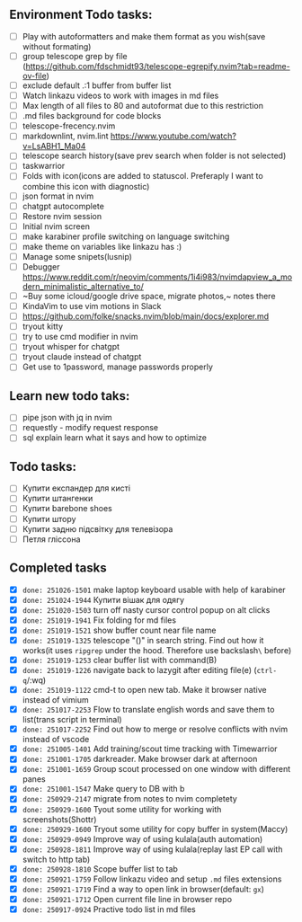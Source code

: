 ## Environment Todo tasks:

- [ ] Play with autoformatters and make them format as you wish(save without
      formating)
- [ ] group telescope grep by file (https://github.com/fdschmidt93/telescope-egrepify.nvim?tab=readme-ov-file)
- [ ] exclude default .:1 buffer from buffer list
- [ ] Watch linkazu videos to work with images in md files
- [ ] Max length of all files to 80 and autoformat due to this restriction
- [ ] .md files background for code blocks
- [ ] telescope-frecency.nvim
- [ ] markdownlint, nvim.lint https://www.youtube.com/watch?v=LsABH1_Ma04
- [ ] telescope search history(save prev search when folder is not selected)
- [ ] taskwarrior
- [ ] Folds with icon(icons are added to statuscol. Preferaply I want to combine
      this icon with diagnostic)
- [ ] json format in nvim
- [ ] chatgpt autocomplete
- [ ] Restore nvim session
- [ ] Initial nvim screen
- [ ] make karabiner profile switching on language switching
- [ ] make theme on variables like linkazu has :)
- [ ] Manage some snipets(lusnip)
- [ ] Debugger https://www.reddit.com/r/neovim/comments/1i4i983/nvimdapview_a_modern_minimalistic_alternative_to/
- [ ] ~Buy some icloud/google drive space, migrate photos,~ notes there
- [ ] KindaVim to use vim motions in Slack
- [ ] https://github.com/folke/snacks.nvim/blob/main/docs/explorer.md
- [ ] tryout kitty
- [ ] try to use cmd modifier in nvim
- [ ] tryout whisper for chatgpt
- [ ] tryout claude instead of chatgpt
- [ ] Get use to 1password, manage passwords properly

## Learn new todo taks:

- [ ] pipe json with jq in nvim
- [ ] requestly - modify request response
- [ ] sql explain learn what it says and how to optimize

## Todo tasks:

- [ ] Купити експандер для кисті
- [ ] Купити штангенки
- [ ] Купити barebone shoes
- [ ] Купити штору
- [ ] Купити задню підсвітку для телевізора
- [ ] Петля гліссона

## Completed tasks

- [x] `done: 251026-1501` make laptop keyboard usable with help of karabiner
- [x] `done: 251024-1944` Купити вішак для одягу
- [x] `done: 251020-1503` turn off nasty cursor control popup on alt clicks
- [x] `done: 251019-1941` Fix folding for md files
- [x] `done: 251019-1521` show buffer count near file name
- [x] `done: 251019-1325` telescope "()" in search string. Find out how it works(it uses `ripgrep`
      under the hood. Therefore use backslash`\` before)
- [x] `done: 251019-1253` clear buffer list with command(B)
- [x] `done: 251019-1226` navigate back to lazygit after editing file(e) (`ctrl-q`/:wq)
- [x] `done: 251019-1122` cmd-t to open new tab. Make it browser native instead of vimium
- [x] `done: 251017-2253` Flow to translate english words and save them to list(trans script in
      terminal)
- [x] `done: 251017-2252` Find out how to merge or resolve conflicts with nvim instead of vscode
- [x] `done: 251005-1401` Add training/scout time tracking with Timewarrior
- [x] `done: 251001-1705` darkreader. Make browser dark at afternoon
- [x] `done: 251001-1659` Group scout processed on one window with different panes
- [x] `done: 251001-1547` Make query to DB with <leader>b
- [x] `done: 250929-2147` migrate from notes to nvim completety
- [x] `done: 250929-1600` Tyout some utility for working with screenshots(Shottr)
- [x] `done: 250929-1600` Tryout some utility for copy buffer in system(Maccy)
- [x] `done: 250929-0949` Improve way of using kulala(auth automation)
- [x] `done: 250928-1811` Improve way of using kulala(replay last EP call with switch to http tab)
- [x] `done: 250928-1810` Scope buffer list to tab
- [x] `done: 250921-1759` Follow linkazu video and setup `.md` files extensions
- [x] `done: 250921-1719` Find a way to open link in browser(default: `gx`)
- [x] `done: 250921-1712` Open current file line in browser repo
- [x] `done: 250917-0924` Practive todo list in md files
